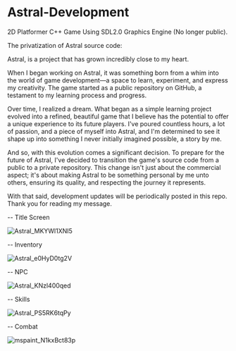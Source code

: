 # Astral-Development
2D Platformer C++ Game Using SDL2.0 Graphics Engine (No longer public).


The privatization of Astral source code:

Astral, is a project that has grown incredibly close to my heart.

When I began working on Astral, it was something born from a whim into the world of game development—a space to learn, experiment, and express my creativity. The game started as a public repository on GitHub, a testament to my learning process and progress.

Over time, I realized a dream. What began as a simple learning project evolved into a refined, beautiful game that I believe has the potential to offer a unique experience to its future players. I've poured countless hours, a lot of passion, and a piece of myself into Astral, and I'm determined to see it shape up into something I never initially imagined possible, a story by me.

And so, with this evolution comes a significant decision. To prepare for the future of Astral, I've decided to transition the game's source code from a public to a private repository. This change isn't just about the commercial aspect; it's about making Astral to be something personal by me unto others, ensuring its quality, and respecting the journey it represents.

With that said, development updates will be periodically posted in this repo. Thank you for reading my message.

-- Title Screen

![Astral_MKYWl1XNI5](https://github.com/ArhumZNayyar/Astral-Development/assets/47288337/b030e7f1-04fb-4fe2-8d67-83f4a6d74603)

-- Inventory

![Astral_e0HyD0tg2V](https://github.com/ArhumZNayyar/Astral-Development/assets/47288337/8b2595e4-d784-4645-9418-df8f52c72d55)


-- NPC

![Astral_KNzl400qed](https://github.com/ArhumZNayyar/Astral-Development/assets/47288337/e9e6fc2f-3d27-490a-9585-d8d196442898)

-- Skills

![Astral_PS5RK6tqPy](https://github.com/ArhumZNayyar/Astral-Development/assets/47288337/f632c7ea-0c78-46fc-b3c5-d55ff390bc1f)


-- Combat

![mspaint_N1kxBct83p](https://github.com/ArhumZNayyar/Astral-Development/assets/47288337/6831edf6-5c38-4143-9ddc-a1d4b05443b7)





